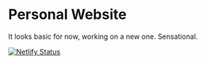 
# Personal Website

It looks basic for now, working on a new one. Sensational. 

[![Netlify Status](https://api.netlify.com/api/v1/badges/5168427c-6640-4ca2-85da-108beff0143a/deploy-status)](https://app.netlify.com/sites/denaldmetuku/deploys)

